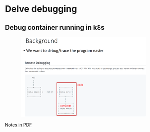 # Delve debugging

## Debug container running in k8s

<p align="center">
<img src="../images/delve-1.png" width="80%">
</p>


[Notes in PDF](../documents/delve_debugger_v2.pdf)